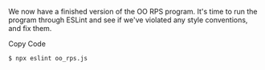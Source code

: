 We now have a finished version of the OO RPS program. It's time to run the program through ESLint and see if we've violated any style conventions, and fix them.

Copy Code

```terminal
$ npx eslint oo_rps.js
```

